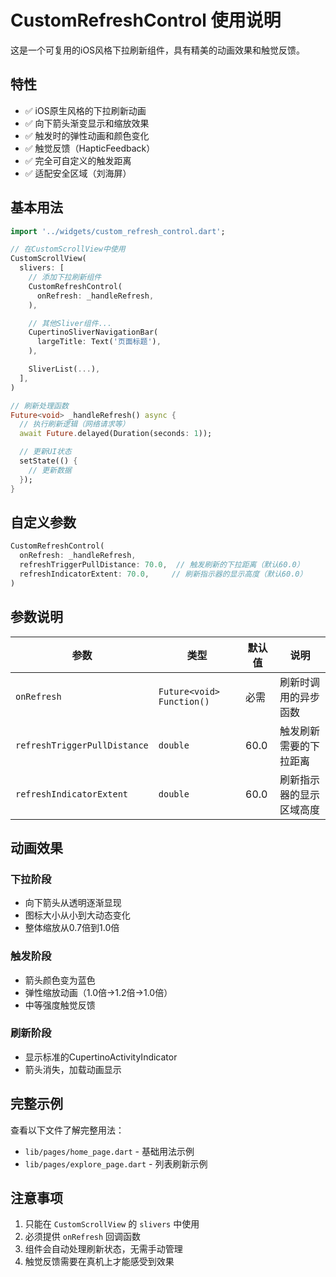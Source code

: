 # CustomRefreshControl 使用说明

这是一个可复用的iOS风格下拉刷新组件，具有精美的动画效果和触觉反馈。

## 特性

- ✅ iOS原生风格的下拉刷新动画
- ✅ 向下箭头渐变显示和缩放效果
- ✅ 触发时的弹性动画和颜色变化
- ✅ 触觉反馈（HapticFeedback）
- ✅ 完全可自定义的触发距离
- ✅ 适配安全区域（刘海屏）

## 基本用法

```dart
import '../widgets/custom_refresh_control.dart';

// 在CustomScrollView中使用
CustomScrollView(
  slivers: [
    // 添加下拉刷新组件
    CustomRefreshControl(
      onRefresh: _handleRefresh,
    ),

    // 其他Sliver组件...
    CupertinoSliverNavigationBar(
      largeTitle: Text('页面标题'),
    ),

    SliverList(...),
  ],
)

// 刷新处理函数
Future<void> _handleRefresh() async {
  // 执行刷新逻辑（网络请求等）
  await Future.delayed(Duration(seconds: 1));

  // 更新UI状态
  setState(() {
    // 更新数据
  });
}
```

## 自定义参数

```dart
CustomRefreshControl(
  onRefresh: _handleRefresh,
  refreshTriggerPullDistance: 70.0,  // 触发刷新的下拉距离（默认60.0）
  refreshIndicatorExtent: 70.0,     // 刷新指示器的显示高度（默认60.0）
)
```

## 参数说明

| 参数                         | 类型                      | 默认值 | 说明                     |
| ---------------------------- | ------------------------- | ------ | ------------------------ |
| `onRefresh`                  | `Future<void> Function()` | 必需   | 刷新时调用的异步函数     |
| `refreshTriggerPullDistance` | `double`                  | 60.0   | 触发刷新需要的下拉距离   |
| `refreshIndicatorExtent`     | `double`                  | 60.0   | 刷新指示器的显示区域高度 |

## 动画效果

### 下拉阶段
- 向下箭头从透明逐渐显现
- 图标大小从小到大动态变化
- 整体缩放从0.7倍到1.0倍

### 触发阶段
- 箭头颜色变为蓝色
- 弹性缩放动画（1.0倍→1.2倍→1.0倍）
- 中等强度触觉反馈

### 刷新阶段
- 显示标准的CupertinoActivityIndicator
- 箭头消失，加载动画显示

## 完整示例

查看以下文件了解完整用法：
- `lib/pages/home_page.dart` - 基础用法示例
- `lib/pages/explore_page.dart` - 列表刷新示例

## 注意事项

1. 只能在 `CustomScrollView` 的 `slivers` 中使用
2. 必须提供 `onRefresh` 回调函数
3. 组件会自动处理刷新状态，无需手动管理
4. 触觉反馈需要在真机上才能感受到效果